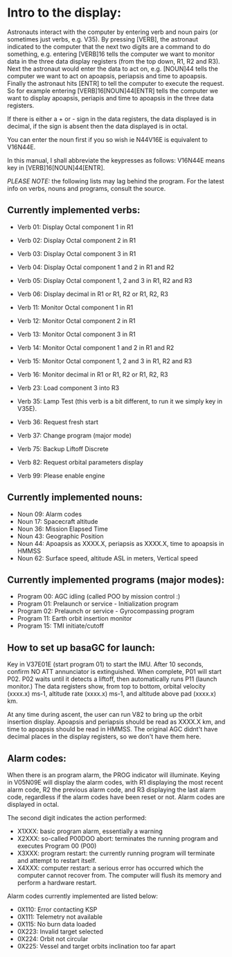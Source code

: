 Intro to the display:
=====================

Astronauts interact with the computer by entering verb and noun pairs (or sometimes just verbs, e.g. V35). By pressing
[VERB], the astronaut indicated to the computer that the next two digits are a command to do something, e.g. entering
[VERB]16 tells the computer we want to monitor data in the three data display registers (from the top down,
R1, R2 and R3). Next the astronaut would enter the data to act on, e.g. [NOUN]44 tells the computer we want to act
on apoapsis, periapsis and time to apoapsis. Finally the astronaut hits [ENTR] to tell the computer to execute the
request. So for example entering [VERB]16[NOUN]44[ENTR] tells the computer we want to display apoapsis, periapis and
time to apoapsis in the three data registers.

If there is either a + or - sign in the data registers, the data displayed is in decimal, if the sign is absent then the
data displayed is in octal.

You can enter the noun first if you so wish ie N44V16E is equivalent to V16N44E.

In this manual, I shall abbreviate the keypresses as follows:
V16N44E means key in [VERB]16[NOUN]44[ENTR].

*PLEASE NOTE:* the following lists may lag behind the program. For the latest info on verbs, nouns and programs,
consult the source.

Currently implemented verbs:
---------------------------

- Verb 01: Display Octal component 1 in R1
- Verb 02: Display Octal component 2 in R1
- Verb 03: Display Octal component 3 in R1
- Verb 04: Display Octal component 1 and 2 in R1 and R2
- Verb 05: Display Octal component 1, 2 and 3 in R1, R2 and R3
- Verb 06: Display decimal in R1 or R1, R2 or R1, R2, R3

- Verb 11: Monitor Octal component 1 in R1
- Verb 12: Monitor Octal component 2 in R1
- Verb 13: Monitor Octal component 3 in R1
- Verb 14: Monitor Octal component 1 and 2 in R1 and R2
- Verb 15: Monitor Octal component 1, 2 and 3 in R1, R2 and R3
- Verb 16: Monitor decimal in R1 or R1, R2 or R1, R2, R3

- Verb 23: Load component 3 into R3

- Verb 35: Lamp Test (this verb is a bit different, to run it we simply key in V35E).
- Verb 36: Request fresh start
- Verb 37: Change program (major mode)

- Verb 75: Backup Liftoff Discrete
- Verb 82: Request orbital parameters display
- Verb 99: Please enable engine

Currently implemented nouns:
----------------------------

- Noun 09: Alarm codes
- Noun 17: Spacecraft altitude
- Noun 36: Mission Elapsed Time
- Noun 43: Geographic Position
- Noun 44: Apoapsis as XXXX.X, periapsis as XXXX.X, time to apoapsis in HMMSS
- Noun 62: Surface speed, altitude ASL in meters, Vertical speed

Currently implemented programs (major modes):
---------------------------------------------

- Program 00: AGC idling (called POO by mission control :)
- Program 01: Prelaunch or service - Initialization program
- Program 02: Prelaunch or service - Gyrocompassing program
- Program 11: Earth orbit insertion monitor
- Program 15: TMI initiate/cutoff

How to set up basaGC for launch:
----------------------------

Key in V37E01E (start program 01) to start the IMU. After 10 seconds, confirm NO ATT annunciator is extinguished. When
complete, P01 will start P02. P02 waits until it detects a liftoff, then automatically runs P11 (launch monitor.) The
data registers show, from top to bottom, orbital velocity (xxxx.x) ms-1, altitude rate (xxxx.x) ms-1, and altitude 
above pad (xxxx.x) km.

At any time during ascent, the user can run V82 to bring up the orbit insertion display. Apoapsis and periapsis should
be read as XXXX.X km, and time to apoapsis should be read in HMMSS. The original AGC didnt't have decimal places in the
display registers, so we don't have them here.

Alarm codes:
------------

When there is an program alarm, the PROG indicator will illuminate. Keying in V05N09E will display the alarm codes, with
R1 displaying the most recent alarm code, R2 the previous alarm code, and R3 displaying the last alarm code, regardless
if the alarm codes have been reset or not. Alarm codes are displayed in octal.

The second digit indicates the action performed:
- X1XXX: basic program alarm, essentially a warning
- X2XXX: so-called P00DOO abort: terminates the running program and executes Program 00 (P00)
- X3XXX: program restart: the currently running program will terminate and attempt to restart itself.
- X4XXX: computer restart: a serious error has occurred which the computer cannot recover from. The computer will flush
its memory and perform a hardware restart.

Alarm codes currently implemented are listed below:

- 0X110: Error contacting KSP
- 0X111: Telemetry not available
- 0X115: No burn data loaded
- 0X223: Invalid target selected
- 0X224: Orbit not circular
- 0X225: Vessel and target orbits inclination too far apart
